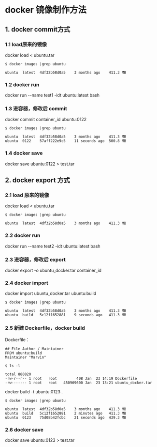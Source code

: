 # docker 镜像制作方法

## 1. docker commit方式

### 1.1 load原来的镜像

docker load < ubuntu.tar

```shell
$ docker images |grep ubuntu

ubuntu	latest	4df32b58d0a5	3 months ago	411.3 MB
```

### 1.2 docker run

docker run --name test1 -idt ubuntu:latest bash

### 1.3 进容器，修改后 commit

docker commit container_id ubuntu:0122

```shell
$ docker images |grep ubuntu

ubuntu	latest	4df32b58d0a5	3 months ago	411.3 MB
ubuntu	0122	57aff222e9c5	11 seconds ago	500.8 MB
```

### 1.4 docker save

docker save ubuntu:0122 > test.tar

## 2. docker export 方式

### 2.1 load 原来的镜像

docker load < ubuntu.tar

```shell
$ docker images |grep ubuntu

ubuntu	latest	4df32b58d0a5	3 months ago	411.3 MB
```

### 2.2 docker run

docker run --name test2 -idt ubuntu:latest bash

### 2.3 进容器，修改后 export

docker export -o ubuntu_docker.tar container_id

### 2.4 docker import

docker import ubuntu_docker.tar ubuntu:build

```shell
$ docker images |grep ubuntu

ubuntu	latest	4df32b58d0a5	3 months ago	411.3 MB
ubuntu	build	5c12f1652881	9 seconds ago	411.3 MB
```

### 2.5 新建 Dockerfile，docker build

Dockerfile：

```shell
## File Author / Maintainer
FROM ubuntu:build
Maintainer "Marvin"
```

```shell
$ ls -l

total 880820
-rw-r--r-- 1 root   root         408 Jan  23 14:19 Dockerfile
-rw------- 1 root   root   450969600 Jan  23 13:21 ubuntu_docker.tar
```

docker build -t ubuntu:0123 .

```shell
$ docker images |grep ubuntu

ubuntu	latest	4df32b58d0a5	3 months ago	411.3 MB
ubuntu	build	5c12f1652881	2 minutes ago	411.3 MB
ubuntu	0123	75d08b42fcbc	21 seconds ago	439.3 MB
```

### 2.6 docker save

docker save ubuntu:0123 > test.tar

